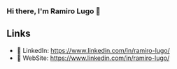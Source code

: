 ### Hi there, I'm Ramiro Lugo 👋

## Links
- :paperclip: LinkedIn: https://www.linkedin.com/in/ramiro-lugo/
- :paperclip: WebSite: https://www.linkedin.com/in/ramiro-lugo/
